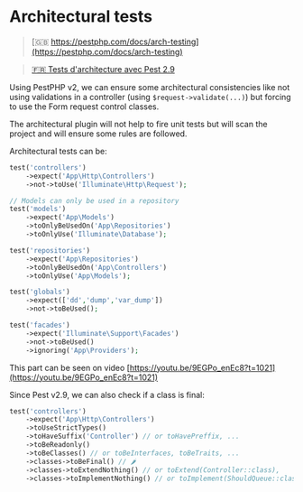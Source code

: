 # Architectural tests

> [🇬🇧 https://pestphp.com/docs/arch-testing](https://pestphp.com/docs/arch-testing)

> [🇫🇷 Tests d'architecture avec Pest 2.9](https://youtu.be/8o1OKFbG854)

Using PestPHP v2, we can ensure some architectural consistencies like not using validations in a controller (using `$request->validate(...)`) but forcing to use the Form request control classes.

The architectural plugin will not help to fire unit tests but will scan the project and will ensure some rules are followed.

Architectural tests can be:

```php
test('controllers')
    ->expect('App\Http\Controllers')
    ->not->toUse('Illuminate\Http\Request');

// Models can only be used in a repository
test('models')
    ->expect('App\Models')
    ->toOnlyBeUsedOn('App\Repositories')
    ->toOnlyUse('Illuminate\Database');

test('repositories')
    ->expect('App\Repositories')
    ->toOnlyBeUsedOn('App\Controllers')
    ->toOnlyUse('App\Models');

test('globals')
    ->expect(['dd','dump','var_dump'])
    ->not->toBeUsed();

test('facades')
    ->expect('Illuminate\Support\Facades')
    ->not->toBeUsed()
    ->ignoring('App\Providers');
```

This part can be seen on video [https://youtu.be/9EGPo_enEc8?t=1021](https://youtu.be/9EGPo_enEc8?t=1021)

Since Pest v2.9, we can also check if a class is final:

```php
test('controllers')
    ->expect('App\Http\Controllers')
    ->toUseStrictTypes()
    ->toHaveSuffix('Controller') // or toHavePreffix, ...
    ->toBeReadonly()
    ->toBeClasses() // or toBeInterfaces, toBeTraits, ...
    ->classes->toBeFinal() // 🌶
    ->classes->toExtendNothing() // or toExtend(Controller::class),
    ->classes->toImplementNothing() // or toImplement(ShouldQueue::class),
```
